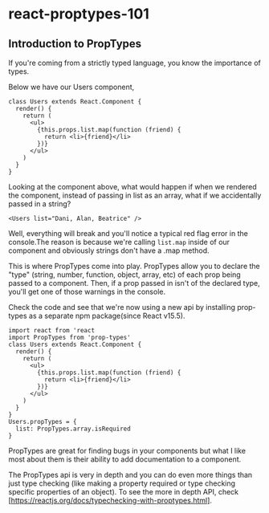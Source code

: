 # react-proptypes-101
## Introduction to PropTypes
If you're coming from a strictly typed language, you know the importance of types.

Below we have our Users component,
```
class Users extends React.Component {
  render() {
    return (
      <ul>
        {this.props.list.map(function (friend) {
          return <li>{friend}</li>
        })}
      </ul>
    )
  }
}
```
Looking at the component above, what would happen if when we rendered the component, instead of passing in list as an array, what if we accidentally passed in a string?
```
<Users list="Dani, Alan, Beatrice" />
```
Well, everything will break and you'll notice a typical red flag error in the console.The reason is because we're calling `list.map` inside of our component and obviously strings don't have a .map method.

This is where PropTypes come into play. PropTypes allow you to declare the "type" (string, number, function, object, array, etc) of each prop being passed to a component. Then, if a prop passed in isn't of the declared type, you'll get one of those warnings in the console.

Check the code and see that we're now using a new api by installing prop-types as a separate npm package(since React v15.5).
```
import react from 'react
import PropTypes from 'prop-types'
class Users extends React.Component {
  render() {
    return (
      <ul>
        {this.props.list.map(function (friend) {
          return <li>{friend}</li>
        })}
      </ul>
    )
  }
}
Users.propTypes = {
  list: PropTypes.array.isRequired
}
```
PropTypes are great for finding bugs in your components but what I like most about them is their ability to add documentation to a component.

The PropTypes api is very in depth and you can do even more things than just type checking (like making a property required or type checking specific properties of an object). To see the more in depth API, check [https://reactjs.org/docs/typechecking-with-proptypes.html].
